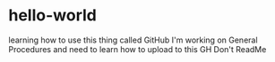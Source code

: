 # hello-world
learning how to use this thing called GitHub
I'm working on General Procedures and need to learn how to upload to this GH
Don't ReadMe
